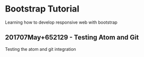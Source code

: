 # Bootstrap Tutorial

Learning how to develop responsive web with bootstrap

## 201707May+652129 - Testing Atom and Git
Testing the atom and git integration
